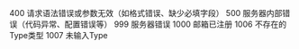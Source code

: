 400 请求语法错误或参数无效（如格式错误、缺少必填字段）
500 服务器内部错误（代码异常、配置错误等）
999 服务器错误
1000 邮箱已注册
1006 不存在的Type类型
1007 未输入Type